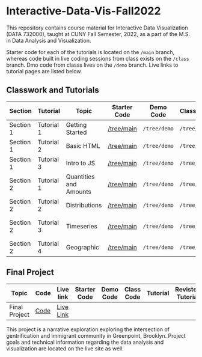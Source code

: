 # Interactive-Data-Vis-Fall2022

This repository contains course material for Interactive Data Visualization (DATA 732000), taught at CUNY Fall Semester, 2022, as a part of the M.S. in Data Analysis and Visualization.

Starter code for each of the tutorials is located on the `/main` branch, whereas code built in live coding sessions from class exists on the  `/class` branch. Dmo code from classs lives on the `/demo` branch. Live links to tutorial pages are listed below.


## Classwork and Tutorials
| Section | Tutorial | Topic | Starter Code | Demo Code | Class Code | Tutorial | Revisited Tutorial
| ------ | ------ | ----- | ------ | ----- | ----- | ----- | ----- |
| Section 1 | Tutorial 1 | Getting Started | [/tree/main](https://github.com/InteractiveDataVis/Interactive-Data-Vis-Fall2022/tree/main/1_1_getting_started) | `/tree/demo` | `/tree/class` | [Tutorial 1.1](https://lisjak.github.io/Interactive-Data-Vis-Fall2022/1_1_getting_started) |
| Section 1 | Tutorial 2 | Basic HTML | [/tree/main](https://github.com/InteractiveDataVis/Interactive-Data-Vis-Fall2022/tree/main/1_2_basic_html) | `/tree/demo` | `/tree/class` | [Tutorial 1.2](https://lisjak.github.io/Interactive-Data-Vis-Fall2022/1_2_basic_html) |
| Section 1 | Tutorial 3 | Intro to JS | [/tree/main](https://github.com/InteractiveDataVis/Interactive-Data-Vis-Fall2022/tree/main/1_3_intro_to_js) | `/tree/demo` | `/tree/class` | [Tutorial 1.3](https://lisjak.github.io/Interactive-Data-Vis-Fall2022/1_3_intro_to_js) |
| Section 2 | Tutorial 1 | Quantities and Amounts | [/tree/main](https://github.com/InteractiveDataVis/Interactive-Data-Vis-Fall2022/tree/main/2_1_quantities_and_amounts) | `/tree/demo` | `/tree/class` | [Tutorial 2.1](https://lisjak.github.io/Interactive-Data-Vis-Fall2022/2_1_quantities_and_amounts) |
| Section 2 | Tutorial 2 | Distributions | [/tree/main](https://github.com/InteractiveDataVis/Interactive-Data-Vis-Fall2022/tree/main/2_2_distributions) | `/tree/demo` | `/tree/class` | [Tutorial 2.2](https://lisjak.github.io/Interactive-Data-Vis-Fall2022/2_2_distributions) |
| Section 2 | Tutorial 3 | Timeseries | [/tree/main](https://github.com/InteractiveDataVis/Interactive-Data-Vis-Fall2022/tree/main/2_3_time_series) | `/tree/demo` | `/tree/class` | [Tutorial 2.3](https://lisjak.github.io/Interactive-Data-Vis-Fall2022/2_3_time_series) | [Tutorial 2.3 Revisited](https://lisjak.github.io/Interactive-Data-Vis-Fall2022/2_3_time_series_revisited) |
| Section 2 | Tutorial 4 | Geographic | [/tree/main](https://github.com/InteractiveDataVis/Interactive-Data-Vis-Fall2022/tree/main/2_4_geographic) | `/tree/demo` | `/tree/class`| [Tutorial 2.4](https://lisjak.github.io/Interactive-Data-Vis-Fall2022/2_4_geographic) |

## Final Project

| Topic | Code | Live link | Starter Code | Demo Code | Class Code | Tutorial | Revisted Tutorial
| ------ | ------ | ----- | ------ | ----- | ----- | ----- | ----- |
| Final Project | [Code](https://lisjak.github.com/Interactive-Data-Vis-Fall2022/999_final_project) | [Live Link](https://lisjak.github.io/Interactive-Data-Vis-Fall2022/999_final_project) |

This project is a narrative exploration exploring the intersection of gentrification and immigrant community in Greenpoint, Brooklyn. Project goals and technical information regarding the data analysis and visualization are located on the live site as well.

